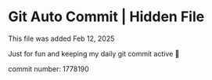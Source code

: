 # Git Auto Commit | Hidden File

This file was added Feb 12, 2025

Just for fun and keeping my daily git commit active 🤪

commit number: 1778190
